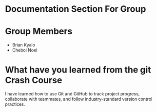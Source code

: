 # Documentation Section For Group

# Group Members  
- Brian Kyalo 
- Cheboi Noel

# What have you learned from the git Crash Course
I have learned how to use Git and GitHub to track project progress, collaborate with teammates, and follow industry-standard version control practices.
